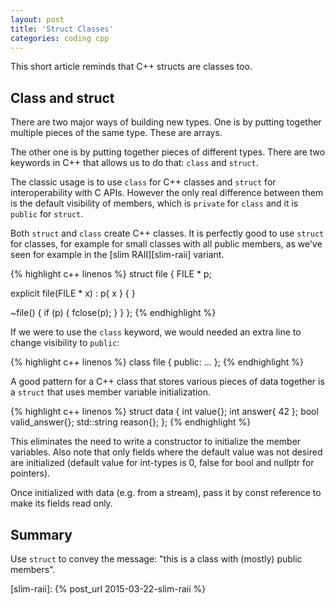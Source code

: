 ```yaml
---
layout: post
title: 'Struct Classes'
categories: coding cpp
---
```


This short article reminds that C++ structs are classes too.


## Class and struct

There are two major ways of building new types. One is by putting together
multiple pieces of the same type. These are arrays.

The other one is by putting together pieces of different types. There are two
keywords in C++ that allows us to do that: `class` and `struct`.

The classic usage is to use `class` for C++ classes and `struct` for
interoperability with C APIs. However the only real difference between them is
the default visibility of members, which is `private` for `class` and it is
`public` for `struct`.

Both `struct` and `class` create C++ classes. It is perfectly good to use
`struct` for classes, for example for small classes with all public members, as
we've seen for example in the [slim RAII][slim-raii] variant.

{% highlight c++ linenos %}
struct file
{
  FILE * p;

  explicit file(FILE * x) :
    p{ x }
  {
  }

  ~file()
  {
    if (p)
    {
      fclose(p);
    }
  }
};
{% endhighlight %}

If we were to use the `class` keyword, we would needed an extra line to change
visibility to `public`:

{% highlight c++ linenos %}
class file
{
public:
  ...
};
{% endhighlight %}

A good pattern for a C++ class that stores various pieces of data together is a
`struct` that uses member variable initialization.

{% highlight c++ linenos %}
struct data
{
  int value{};
  int answer{ 42 };
  bool valid_answer{};
  std::string reason{};
};
{% endhighlight %}

This eliminates the need to write a constructor to initialize the member
variables. Also note that only fields where the default value was not desired
are initialized (default value for int-types is 0, false for bool and nullptr
for pointers).

Once initialized with data (e.g. from a stream), pass it by const reference to
make its fields read only.

## Summary

Use `struct` to convey the message: "this is a class with (mostly) public
members".

[slim-raii]:    {% post_url 2015-03-22-slim-raii %}
